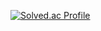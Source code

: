 <!-- ![K-Junyyy's GitHub stats](https://github-readme-stats.vercel.app/api?username=gangintheremark&show_icons=true&theme=dracula) -->
[![Solved.ac Profile](http://mazassumnida.wtf/api/v2/generate_badge?boj=min959595)](https://solved.ac/min959595/)
